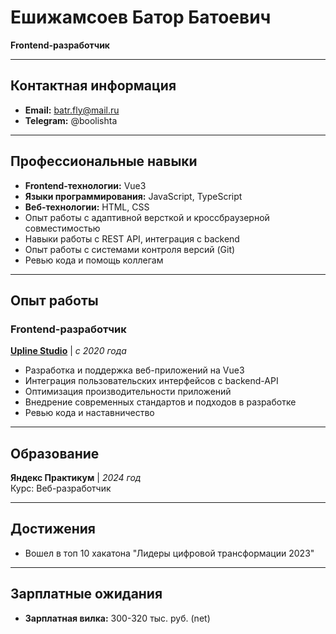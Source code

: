 # Ешижамсоев Батор Батоевич
**Frontend-разработчик**

---

## Контактная информация
- **Email:** batr.fly@mail.ru
- **Telegram:** @boolishta

---

## Профессиональные навыки
- **Frontend-технологии:** Vue3
- **Языки программирования:** JavaScript, TypeScript
- **Веб-технологии:** HTML, CSS
- Опыт работы с адаптивной версткой и кроссбраузерной совместимостью
- Навыки работы с REST API, интеграция с backend
- Опыт работы с системами контроля версий (Git)
- Ревью кода и помощь коллегам

---

## Опыт работы

### Frontend-разработчик
**[Upline Studio](https://uplinestudio.io/)** | *с 2020 года*  
- Разработка и поддержка веб-приложений на Vue3
- Интеграция пользовательских интерфейсов с backend-API
- Оптимизация производительности приложений
- Внедрение современных стандартов и подходов в разработке
- Ревью кода и наставничество

---

## Образование

**Яндекс Практикум** | *2024 год*  
Курс: Веб-разработчик

---

## Достижения
- Вошел в топ 10 хакатона "Лидеры цифровой трансформации 2023"

---

## Зарплатные ожидания
- **Зарплатная вилка:** 300-320 тыс. руб. (net)

